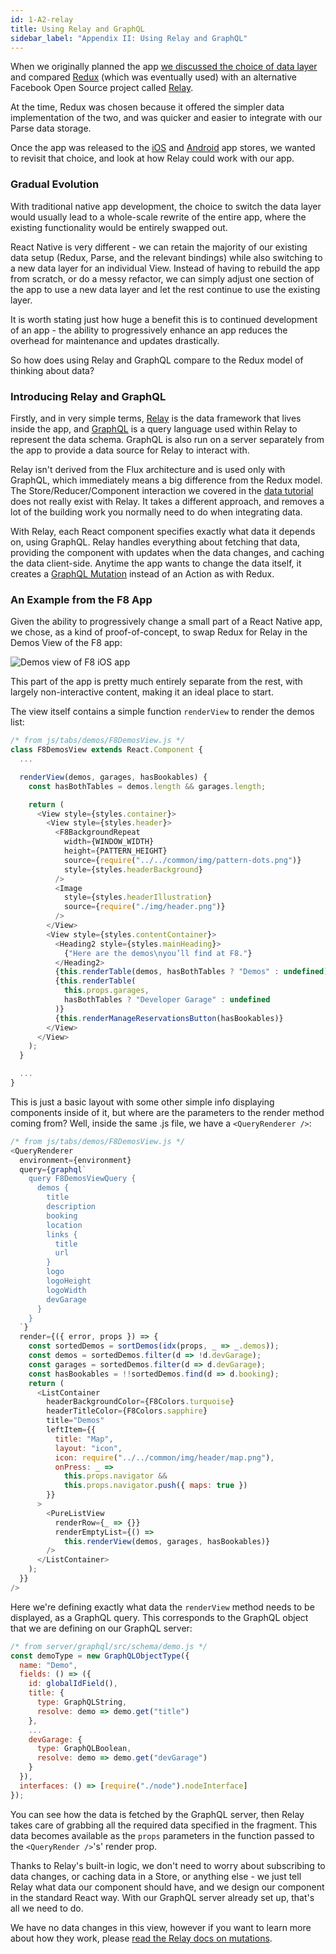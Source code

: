 ```yaml
---
id: 1-A2-relay
title: Using Relay and GraphQL
sidebar_label: "Appendix II: Using Relay and GraphQL"
---
```


When we originally planned the app [we discussed the choice of data layer](../2016.1.1.0/1-1-planning.html#data-access-with-react-native) and compared [Redux](https://github.com/rackt/redux) (which was eventually used) with an alternative Facebook Open Source project called [Relay](https://facebook.github.io/relay/).

At the time, Redux was chosen because it offered the simpler data implementation of the two, and was quicker and easier to integrate with our Parse data storage.

Once the app was released to the [iOS](https://itunes.apple.com/us/app/f8/id853467066) and [Android](https://play.google.com/store/apps/details?id=com.facebook.f8) app stores, we wanted to revisit that choice, and look at how Relay could work with our app.

### Gradual Evolution

With traditional native app development, the choice to switch the data layer would usually lead to a whole-scale rewrite of the entire app, where the existing functionality would be entirely swapped out.

React Native is very different - we can retain the majority of our existing data setup (Redux, Parse, and the relevant bindings) while also switching to a new data layer for an individual View. Instead of having to rebuild the app from scratch, or do a messy refactor, we can simply adjust one section of the app to use a new data layer and let the rest continue to use the existing layer.

It is worth stating just how huge a benefit this is to continued development of an app - the ability to progressively enhance an app reduces the overhead for maintenance and updates drastically.

So how does using Relay and GraphQL compare to the Redux model of thinking about data?

### Introducing Relay and GraphQL

Firstly, and in very simple terms, [Relay](https://facebook.github.io/relay/) is the data framework that lives inside the app, and [GraphQL](http://graphql.org/) is a query language used within Relay to represent the data schema. GraphQL is also run on a server separately from the app to provide a data source for Relay to interact with.

Relay isn't derived from the Flux architecture and is used only with GraphQL, which immediately means a big difference from the Redux model. The Store/Reducer/Component interaction we covered in the [data tutorial](1-3-data.html) does not really exist with Relay. It takes a different approach, and removes a lot of the building work you normally need to do when integrating data.

With Relay, each React component specifies exactly what data it depends on, using GraphQL. Relay handles everything about fetching that data, providing the component with updates when the data changes, and caching the data client-side. Anytime the app wants to change the data itself, it creates a [GraphQL Mutation](https://facebook.github.io/relay/docs/en/guides-mutations.html) instead of an Action as with Redux.

### An Example from the F8 App

Given the ability to progressively change a small part of a React Native app, we chose, as a kind of proof-of-concept, to swap Redux for Relay in the Demos View of the F8 app:

![Demos view of F8 iOS app](/images/demos-view-screenshot.png)

This part of the app is pretty much entirely separate from the rest, with largely non-interactive content, making it an ideal place to start.

The view itself contains a simple function `renderView` to render the demos list:

```js
/* from js/tabs/demos/F8DemosView.js */
class F8DemosView extends React.Component {
  ...

  renderView(demos, garages, hasBookables) {
    const hasBothTables = demos.length && garages.length;

    return (
      <View style={styles.container}>
        <View style={styles.header}>
          <F8BackgroundRepeat
            width={WINDOW_WIDTH}
            height={PATTERN_HEIGHT}
            source={require("../../common/img/pattern-dots.png")}
            style={styles.headerBackground}
          />
          <Image
            style={styles.headerIllustration}
            source={require("./img/header.png")}
          />
        </View>
        <View style={styles.contentContainer}>
          <Heading2 style={styles.mainHeading}>
            {"Here are the demos\nyou’ll find at F8."}
          </Heading2>
          {this.renderTable(demos, hasBothTables ? "Demos" : undefined)}
          {this.renderTable(
            this.props.garages,
            hasBothTables ? "Developer Garage" : undefined
          )}
          {this.renderManageReservationsButton(hasBookables)}
        </View>
      </View>
    );
  }

  ...
}
```

This is just a basic layout with some other simple info displaying components inside of it, but where are the parameters to the render method coming from? Well, inside the same .js file, we have a `<QueryRenderer />`:

```js
/* from js/tabs/demos/F8DemosView.js */
<QueryRenderer
  environment={environment}
  query={graphql`
    query F8DemosViewQuery {
      demos {
        title
        description
        booking
        location
        links {
          title
          url
        }
        logo
        logoHeight
        logoWidth
        devGarage
      }
    }
  `}
  render={({ error, props }) => {
    const sortedDemos = sortDemos(idx(props, _ => _.demos));
    const demos = sortedDemos.filter(d => !d.devGarage);
    const garages = sortedDemos.filter(d => d.devGarage);
    const hasBookables = !!sortedDemos.find(d => d.booking);
    return (
      <ListContainer
        headerBackgroundColor={F8Colors.turquoise}
        headerTitleColor={F8Colors.sapphire}
        title="Demos"
        leftItem={{
          title: "Map",
          layout: "icon",
          icon: require("../../common/img/header/map.png"),
          onPress: _ =>
            this.props.navigator &&
            this.props.navigator.push({ maps: true })
        }}
      >
        <PureListView
          renderRow={_ => {}}
          renderEmptyList={() =>
            this.renderView(demos, garages, hasBookables)}
        />
      </ListContainer>
    );
  }}
/>
```

Here we're defining exactly what data the `renderView` method needs to be displayed, as a GraphQL query. This corresponds to the GraphQL object that we are defining on our GraphQL server:

```js
/* from server/graphql/src/schema/demo.js */
const demoType = new GraphQLObjectType({
  name: "Demo",
  fields: () => ({
    id: globalIdField(),
    title: {
      type: GraphQLString,
      resolve: demo => demo.get("title")
    },
    ...
    devGarage: {
      type: GraphQLBoolean,
      resolve: demo => demo.get("devGarage")
    }
  }),
  interfaces: () => [require("./node").nodeInterface]
});
```

You can see how the data is fetched by the GraphQL server, then Relay takes care of grabbing all the required data specified in the fragment. This data becomes available as the `props` parameters in the function passed to the `<QueryRender />`'s' render prop.

Thanks to Relay's built-in logic, we don't need to worry about subscribing to data changes, or caching data in a Store, or anything else - we just tell Relay what data our component should have, and we design our component in the standard React way. With our GraphQL server already set up, that's all we need to do.

We have no data changes in this view, however if you want to learn more about how they work, please [read the Relay docs on mutations](https://facebook.github.io/relay/docs/guides-mutations.html).
